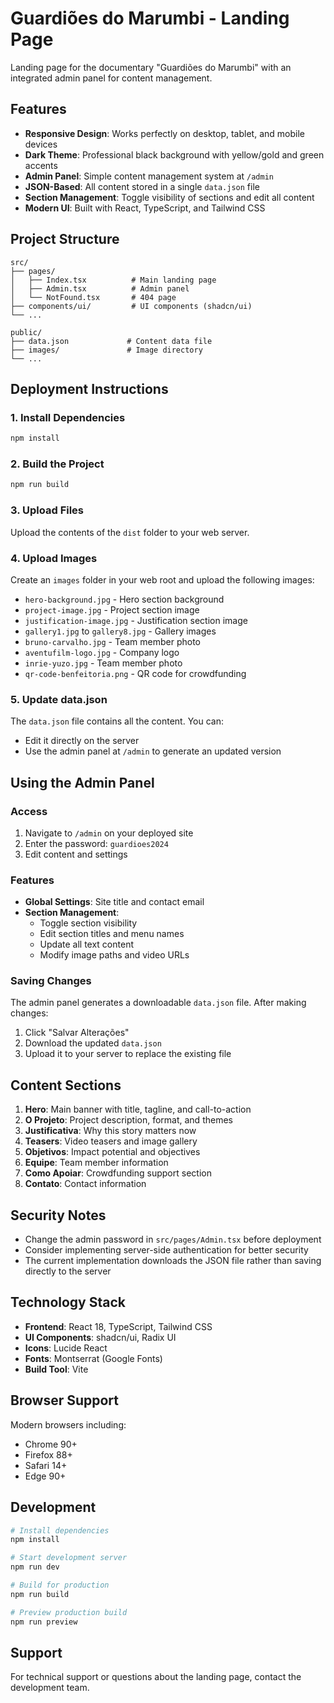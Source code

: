 
# Guardiões do Marumbi - Landing Page

Landing page for the documentary "Guardiões do Marumbi" with an integrated admin panel for content management.

## Features

- **Responsive Design**: Works perfectly on desktop, tablet, and mobile devices
- **Dark Theme**: Professional black background with yellow/gold and green accents
- **Admin Panel**: Simple content management system at `/admin`
- **JSON-Based**: All content stored in a single `data.json` file
- **Section Management**: Toggle visibility of sections and edit all content
- **Modern UI**: Built with React, TypeScript, and Tailwind CSS

## Project Structure

```
src/
├── pages/
│   ├── Index.tsx          # Main landing page
│   ├── Admin.tsx          # Admin panel
│   └── NotFound.tsx       # 404 page
├── components/ui/         # UI components (shadcn/ui)
└── ...

public/
├── data.json             # Content data file
├── images/               # Image directory
└── ...
```

## Deployment Instructions

### 1. Install Dependencies
```bash
npm install
```

### 2. Build the Project
```bash
npm run build
```

### 3. Upload Files
Upload the contents of the `dist` folder to your web server.

### 4. Upload Images
Create an `images` folder in your web root and upload the following images:
- `hero-background.jpg` - Hero section background
- `project-image.jpg` - Project section image
- `justification-image.jpg` - Justification section image
- `gallery1.jpg` to `gallery8.jpg` - Gallery images
- `bruno-carvalho.jpg` - Team member photo
- `aventufilm-logo.jpg` - Company logo
- `inrie-yuzo.jpg` - Team member photo
- `qr-code-benfeitoria.png` - QR code for crowdfunding

### 5. Update data.json
The `data.json` file contains all the content. You can:
- Edit it directly on the server
- Use the admin panel at `/admin` to generate an updated version

## Using the Admin Panel

### Access
1. Navigate to `/admin` on your deployed site
2. Enter the password: `guardioes2024`
3. Edit content and settings

### Features
- **Global Settings**: Site title and contact email
- **Section Management**: 
  - Toggle section visibility
  - Edit section titles and menu names
  - Update all text content
  - Modify image paths and video URLs

### Saving Changes
The admin panel generates a downloadable `data.json` file. After making changes:
1. Click "Salvar Alterações"
2. Download the updated `data.json`
3. Upload it to your server to replace the existing file

## Content Sections

1. **Hero**: Main banner with title, tagline, and call-to-action
2. **O Projeto**: Project description, format, and themes
3. **Justificativa**: Why this story matters now
4. **Teasers**: Video teasers and image gallery
5. **Objetivos**: Impact potential and objectives
6. **Equipe**: Team member information
7. **Como Apoiar**: Crowdfunding support section
8. **Contato**: Contact information

## Security Notes

- Change the admin password in `src/pages/Admin.tsx` before deployment
- Consider implementing server-side authentication for better security
- The current implementation downloads the JSON file rather than saving directly to the server

## Technology Stack

- **Frontend**: React 18, TypeScript, Tailwind CSS
- **UI Components**: shadcn/ui, Radix UI
- **Icons**: Lucide React
- **Fonts**: Montserrat (Google Fonts)
- **Build Tool**: Vite

## Browser Support

Modern browsers including:
- Chrome 90+
- Firefox 88+
- Safari 14+
- Edge 90+

## Development

```bash
# Install dependencies
npm install

# Start development server
npm run dev

# Build for production
npm run build

# Preview production build
npm run preview
```

## Support

For technical support or questions about the landing page, contact the development team.
